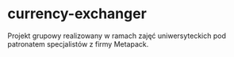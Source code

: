 # currency-exchanger
Projekt grupowy realizowany w ramach zajęć uniwersyteckich pod patronatem specjalistów z firmy Metapack.
